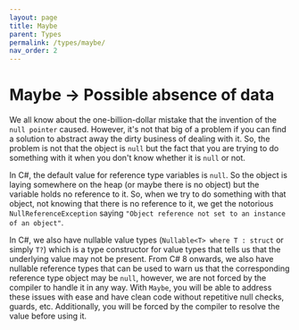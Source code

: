```yaml
---
layout: page
title: Maybe
parent: Types 
permalink: /types/maybe/
nav_order: 2
---
```


# Maybe -> Possible absence of data

We all know about the one-billion-dollar mistake that the invention of the `null pointer` caused. However, it's not that big of a problem if you can find a solution to abstract away the dirty business of dealing with it. So, the problem is not that the object is `null` but the fact that you are trying to do something with it when you don't know whether it is `null` or not.

In C#, the default value for reference type variables is `null`. So the object is laying somewhere on the heap (or maybe there is no object) but the variable holds no reference to it. So, when we try to do something with that object, not knowing that there is no reference to it, we get the notorious `NullReferenceException` saying `"Object reference not set to an instance of an object"`.

In C#, we also have nullable value types (`Nullable<T> where T : struct` or simply `T?`) which is a type constructor for value types that tells us that the underlying value may not be present. From C# 8 onwards, we also have nullable reference types that can be used to warn us that the corresponding reference type object may be `null`, however, we are not forced by the compiler to handle it in any way. With `Maybe`, you will be able to address these issues with ease and have clean code without repetitive null checks, guards, etc. Additionally, you will be forced by the compiler to resolve the value before using it.